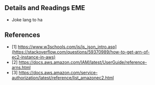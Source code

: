 ## Details and Readings EME
- Joke lang to ha

## References
- [1] https://www.w3schools.com/js/js_json_intro.asp](https://stackoverflow.com/questions/59370989/how-to-get-arn-of-ec2-instance-in-aws)
- [2] https://docs.aws.amazon.com/IAM/latest/UserGuide/reference-arns.html
- [3] https://docs.aws.amazon.com/service-authorization/latest/reference/list_amazonec2.html
